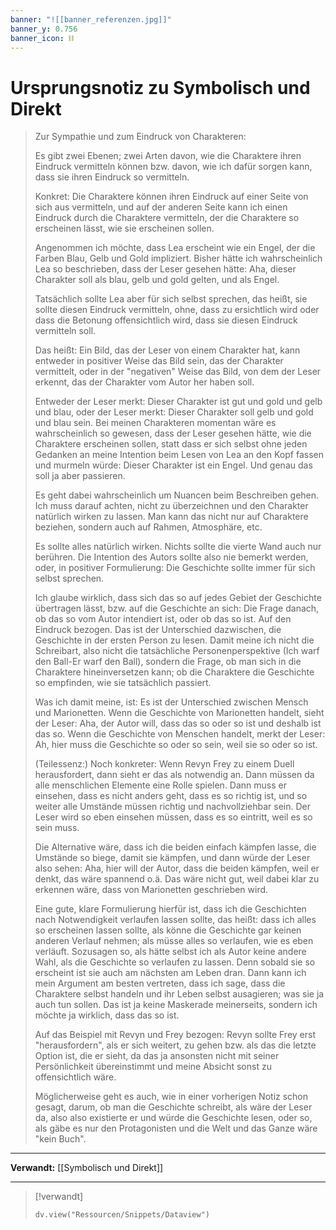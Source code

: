 ```yaml
---
banner: "![[banner_referenzen.jpg]]"
banner_y: 0.756
banner_icon: ⛓️
---
```


# Ursprungsnotiz zu Symbolisch und Direkt

> Zur Sympathie und zum Eindruck von Charakteren:
> 
> Es gibt zwei Ebenen; zwei Arten davon, wie die Charaktere ihren Eindruck vermitteln können bzw. davon, wie ich dafür sorgen kann, dass sie ihren Eindruck so vermitteln.
> 
> Konkret: Die Charaktere können ihren Eindruck auf einer Seite von sich aus vermitteln, und auf der anderen Seite kann ich einen Eindruck durch die Charaktere vermitteln, der die Charaktere so erscheinen lässt, wie sie erscheinen sollen.
> 
> Angenommen ich möchte, dass Lea erscheint wie ein Engel, der die Farben Blau, Gelb und Gold impliziert. Bisher hätte ich wahrscheinlich Lea so beschrieben, dass der Leser gesehen hätte: Aha, dieser Charakter soll als blau, gelb und gold gelten, und als Engel.
> 
> Tatsächlich sollte Lea aber für sich selbst sprechen, das heißt, sie sollte diesen Eindruck vermitteln, ohne, dass zu ersichtlich wird oder dass die Betonung offensichtlich wird, dass sie diesen Eindruck vermitteln soll.
> 
> Das heißt: Ein Bild, das der Leser von einem Charakter hat, kann entweder in positiver Weise das Bild sein, das der Charakter vermittelt, oder in der "negativen" Weise das Bild, von dem der Leser erkennt, das der Charakter vom Autor her haben soll.
> 
> Entweder der Leser merkt: Dieser Charakter ist gut und gold und gelb und blau, oder der Leser merkt: Dieser Charakter soll gelb und gold und blau sein. Bei meinen Charakteren momentan wäre es wahrscheinlich so gewesen, dass der Leser gesehen hätte, wie die Charaktere erscheinen sollen, statt dass er sich selbst ohne jeden Gedanken an meine Intention beim Lesen von Lea an den Kopf fassen und murmeln würde: Dieser Charakter ist ein Engel. Und genau das soll ja aber passieren.
> 
> Es geht dabei wahrscheinlich um Nuancen beim Beschreiben gehen. Ich muss darauf achten, nicht zu überzeichnen und den Charakter natürlich wirken zu lassen. Man kann das nicht nur auf Charaktere beziehen, sondern auch auf Rahmen, Atmosphäre, etc.
> 
> Es sollte alles natürlich wirken. Nichts sollte die vierte Wand auch nur berühren. Die Intention des Autors sollte also nie bemerkt werden, oder, in positiver Formulierung: Die Geschichte sollte immer für sich selbst sprechen.
> 
> Ich glaube wirklich, dass sich das so auf jedes Gebiet der Geschichte übertragen lässt, bzw. auf die Geschichte an sich: Die Frage danach, ob das so vom Autor intendiert ist, oder ob das so ist. Auf den Eindruck bezogen. Das ist der Unterschied dazwischen, die Geschichte in der ersten Person zu lesen. Damit meine ich nicht die Schreibart, also nicht die tatsächliche Personenperspektive (Ich warf den Ball-Er warf den Ball), sondern die Frage, ob man sich in die Charaktere hineinversetzen kann; ob die Charaktere die Geschichte so empfinden, wie sie tatsächlich passiert.
> 
> Was ich damit meine, ist: Es ist der Unterschied zwischen Mensch und Marionetten. Wenn die Geschichte von Marionetten handelt, sieht der Leser: Aha, der Autor will, dass das so oder so ist und deshalb ist das so. Wenn die Geschichte von Menschen handelt, merkt der Leser: Ah, hier muss die Geschichte so oder so sein, weil sie so oder so ist.
> 
> (Teilessenz:) Noch konkreter: Wenn Revyn Frey zu einem Duell herausfordert, dann sieht er das als notwendig an. Dann müssen da alle menschlichen Elemente eine Rolle spielen. Dann muss er einsehen, dass es nicht anders geht, dass es so richtig ist, und so weiter alle Umstände müssen richtig und nachvollziehbar sein. Der Leser wird so eben einsehen müssen, dass es so eintritt, weil es so sein muss.
> 
> Die Alternative wäre, dass ich die beiden einfach kämpfen lasse, die Umstände so biege, damit sie kämpfen, und dann würde der Leser also sehen: Aha, hier will der Autor, dass die beiden kämpfen, weil er denkt, das wäre spannend o.ä. Das wäre nicht gut, weil dabei klar zu erkennen wäre, dass von Marionetten geschrieben wird.
> 
> Eine gute, klare Formulierung hierfür ist, dass ich die Geschichten nach Notwendigkeit verlaufen lassen sollte, das heißt: dass ich alles so erscheinen lassen sollte, als könne die Geschichte gar keinen anderen Verlauf nehmen; als müsse alles so verlaufen, wie es eben verläuft. Sozusagen so, als hätte selbst ich als Autor keine andere Wahl, als die Geschichte so verlaufen zu lassen. Denn sobald sie so erscheint ist sie auch am nächsten am Leben dran. Dann kann ich mein Argument am besten vertreten, dass ich sage, dass die Charaktere selbst handeln und ihr Leben selbst ausagieren; was sie ja auch tun sollen. Das ist ja keine Maskerade meinerseits, sondern ich möchte ja wirklich, dass das so ist.
> 
> Auf das Beispiel mit Revyn und Frey bezogen: Revyn sollte Frey erst "herausfordern", als er sich weitert, zu gehen bzw. als das die letzte Option ist, die er sieht, da das ja ansonsten nicht mit seiner Persönlichkeit übereinstimmt und meine Absicht sonst zu offensichtlich wäre.
> 
> Möglicherweise geht es auch, wie in einer vorherigen Notiz schon gesagt, darum, ob man die Geschichte schreibt, als wäre der Leser da, also also existierte er und würde die Geschichte lesen, oder so, als gäbe es nur den Protagonisten und die Welt und das Ganze wäre "kein Buch".

---

**Verwandt:** [[Symbolisch und Direkt]]

---

> [!verwandt]
> ```dataviewjs
> dv.view("Ressourcen/Snippets/Dataview")
> ```